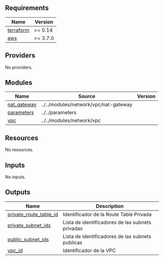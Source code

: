<!-- BEGIN_TF_DOCS -->
## Requirements

| Name | Version |
|------|---------|
| <a name="requirement_terraform"></a> [terraform](#requirement\_terraform) | >= 0.14 |
| <a name="requirement_aws"></a> [aws](#requirement\_aws) | >= 3.7.0 |

## Providers

No providers.

## Modules

| Name | Source | Version |
|------|--------|---------|
| <a name="module_nat_gateway"></a> [nat\_gateway](#module\_nat\_gateway) | ../../modules/network/vpc/nat-gateway |  |
| <a name="module_parameters"></a> [parameters](#module\_parameters) | ../../parameters |  |
| <a name="module_vpc"></a> [vpc](#module\_vpc) | ../../modules/network/vpc |  |

## Resources

No resources.

## Inputs

No inputs.

## Outputs

| Name | Description |
|------|-------------|
| <a name="output_private_route_table_id"></a> [private\_route\_table\_id](#output\_private\_route\_table\_id) | Identificador de la Route Table Privada |
| <a name="output_private_subnet_ids"></a> [private\_subnet\_ids](#output\_private\_subnet\_ids) | Lista de identificadores de las subnets privadas |
| <a name="output_public_subnet_ids"></a> [public\_subnet\_ids](#output\_public\_subnet\_ids) | Lista de identificadores de las subnets publicas |
| <a name="output_vpc_id"></a> [vpc\_id](#output\_vpc\_id) | Identificador de la VPC |
<!-- END_TF_DOCS -->